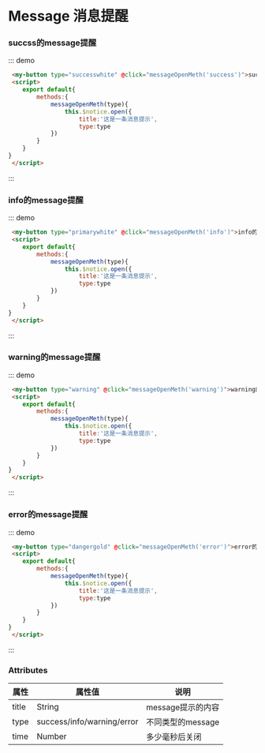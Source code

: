 # Message 消息提醒

### succss的message提醒
::: demo
```html
 <my-button type="successwhite" @click="messageOpenMeth('success')">success的消息提示</my-button>
 <script>
    export default{
        methods:{
            messageOpenMeth(type){
                this.$notice.open({
                    title:'这是一条消息提示',
                    type:type
            })
        }
    }
}
 </script>

```
:::
### info的message提醒
::: demo
```html
 <my-button type="primarywhite" @click="messageOpenMeth('info')">info的消息提示</my-button>
 <script>
    export default{
        methods:{
            messageOpenMeth(type){
                this.$notice.open({
                    title:'这是一条消息提示',
                    type:type
            })
        }
    }
}
 </script>

```
:::
### warning的message提醒
::: demo
```html
 <my-button type="warning" @click="messageOpenMeth('warning')">warning的消息提示</my-button>
 <script>
    export default{
        methods:{
            messageOpenMeth(type){
                this.$notice.open({
                    title:'这是一条消息提示',
                    type:type
            })
        }
    }
}
 </script>

```
:::
### error的message提醒
::: demo
```html
 <my-button type="dangergold" @click="messageOpenMeth('error')">error的消息提示</my-button>
 <script>
    export default{
        methods:{
            messageOpenMeth(type){
                this.$notice.open({
                    title:'这是一条消息提示',
                    type:type
            })
        }
    }
}
 </script>

```
:::
### Attributes

| 属性  | 属性值                     | 说明              |
| ----- | -------------------------- | ----------------- |
| title | String                     | message提示的内容 |
| type  | success/info/warning/error | 不同类型的message |
| time  | Number                     | 多少毫秒后关闭    |


